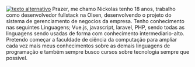 [![texto alternativo](https://freepngimg.com/download/social_media/74290-icons-media-wallpaper-linkedin-desktop-computer-social.png)](https://www.linkedin.com/in/nickolas-ferreti-752993212/ "LinkedIn")
Prazer, me chamo Nickolas tenho 18 anos, trabalho como desenvolvedor fullstack na Olsen, desenvolvendo o projeto do sistema de gerenciamento de negocios da empresa. Tenho conhecimento nas seguintes Linguagens; Vue.js, javascript, laravel, PHP, sendo todas as linguagens sendo usadas de forma com conhecimento intermediario-alto. Pretendo começar a faculdade de ciência da computação para ampliar cada vez mais meus conhecimentos sobre as demais linguagens de programação e também sempre busco cursos sobre tecnologia sempre que possivel.
